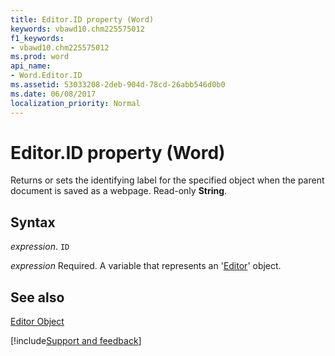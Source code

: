 ```yaml
---
title: Editor.ID property (Word)
keywords: vbawd10.chm225575012
f1_keywords:
- vbawd10.chm225575012
ms.prod: word
api_name:
- Word.Editor.ID
ms.assetid: 53033208-2deb-904d-78cd-26abb546d0b0
ms.date: 06/08/2017
localization_priority: Normal
---
```



# Editor.ID property (Word)

Returns or sets the identifying label for the specified object when the parent document is saved as a webpage. Read-only  **String**.


## Syntax

_expression_. `ID`

_expression_ Required. A variable that represents an '[Editor](Word.Editor.md)' object.


## See also


[Editor Object](Word.Editor.md)

[!include[Support and feedback](~/includes/feedback-boilerplate.md)]
